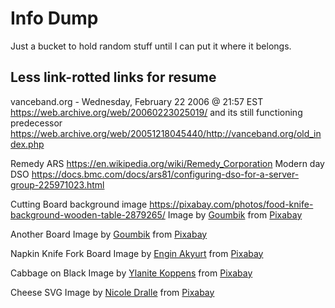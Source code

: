 # Info Dump

Just a bucket to hold random stuff until I can put it where it belongs.

## Less link-rotted links for resume
vanceband.org - Wednesday, February 22 2006 @ 21:57 EST
https://web.archive.org/web/20060223025019/
and its still functioning predecessor
https://web.archive.org/web/20051218045440/http://vanceband.org/old_index.php

Remedy ARS
https://en.wikipedia.org/wiki/Remedy_Corporation
Modern day DSO
https://docs.bmc.com/docs/ars81/configuring-dso-for-a-server-group-225971023.html


Cutting Board background image
https://pixabay.com/photos/food-knife-background-wooden-table-2879265/
Image by <a href="https://pixabay.com/users/goumbik-3752482/?utm_source=link-attribution&amp;utm_medium=referral&amp;utm_campaign=image&amp;utm_content=2879265">Goumbik</a> from <a href="https://pixabay.com/?utm_source=link-attribution&amp;utm_medium=referral&amp;utm_campaign=image&amp;utm_content=2879265">Pixabay</a>

Another Board
Image by <a href="https://pixabay.com/users/goumbik-3752482/?utm_source=link-attribution&amp;utm_medium=referral&amp;utm_campaign=image&amp;utm_content=2142241">Goumbik</a> from <a href="https://pixabay.com/?utm_source=link-attribution&amp;utm_medium=referral&amp;utm_campaign=image&amp;utm_content=2142241">Pixabay</a>

Napkin Knife Fork Board
Image by <a href="https://pixabay.com/users/engin_akyurt-3656355/?utm_source=link-attribution&amp;utm_medium=referral&amp;utm_campaign=image&amp;utm_content=2777180">Engin Akyurt</a> from <a href="https://pixabay.com/?utm_source=link-attribution&amp;utm_medium=referral&amp;utm_campaign=image&amp;utm_content=2777180">Pixabay</a>

Cabbage on Black
Image by <a href="https://pixabay.com/users/ylanite-2218222/?utm_source=link-attribution&amp;utm_medium=referral&amp;utm_campaign=image&amp;utm_content=2924245">Ylanite Koppens</a> from <a href="https://pixabay.com/?utm_source=link-attribution&amp;utm_medium=referral&amp;utm_campaign=image&amp;utm_content=2924245">Pixabay</a>

Cheese SVG
Image by <a href="https://pixabay.com/users/nikkigocom-18381189/?utm_source=link-attribution&amp;utm_medium=referral&amp;utm_campaign=image&amp;utm_content=6362382">Nicole Dralle</a> from <a href="https://pixabay.com/?utm_source=link-attribution&amp;utm_medium=referral&amp;utm_campaign=image&amp;utm_content=6362382">Pixabay</a>
